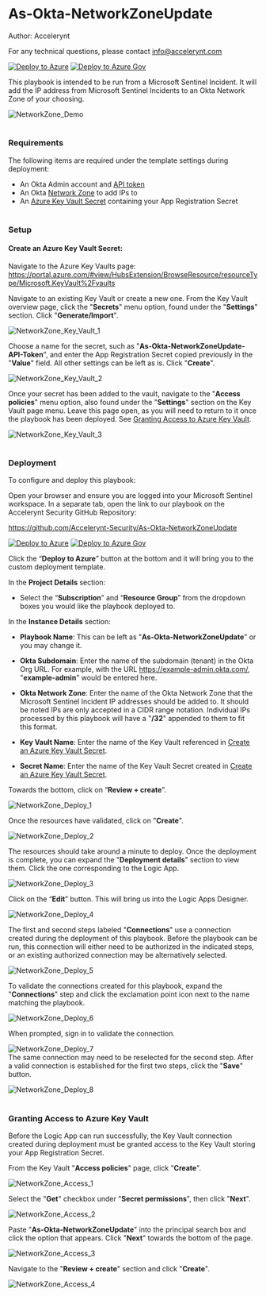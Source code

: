 # As-Okta-NetworkZoneUpdate

Author: Accelerynt

For any technical questions, please contact info@accelerynt.com  

[![Deploy to Azure](https://aka.ms/deploytoazurebutton)](https://portal.azure.com/#create/Microsoft.Template/uri/https%3A%2F%2Fraw.githubusercontent.com%2FAccelerynt-Security%2FAs-Okta-NetworkZoneUpdate%2Fmain%2Fazuredeploy.json)
[![Deploy to Azure Gov](https://aka.ms/deploytoazuregovbutton)](https://portal.azure.us/#create/Microsoft.Template/uri/https%3A%2F%2Fraw.githubusercontent.com%2FAccelerynt-Security%2FAs-Okta-NetworkZoneUpdate%2Fmain%2Fazuredeploy.json)       

This playbook is intended to be run from a Microsoft Sentinel Incident. It will add the IP address from Microsoft Sentinel Incidents to an Okta Network Zone of your choosing.

![NetworkZone_Demo](Images/NetworkZone_Demo.png)


#
### Requirements

The following items are required under the template settings during deployment: 

* An Okta Admin account and [API token](https://developer.okta.com/docs/guides/create-an-api-token/main/)
* An Okta [Network Zone](https://help.okta.com/en-us/Content/Topics/Security/network/network-zones.htm) to add IPs to
* An [Azure Key Vault Secret](https://github.com/Accelerynt-Security/As-Okta-NetworkZoneUpdate#create-an-azure-key-vault-secret) containing your App Registration Secret 


# 
### Setup


#### Create an Azure Key Vault Secret:

Navigate to the Azure Key Vaults page: https://portal.azure.com/#view/HubsExtension/BrowseResource/resourceType/Microsoft.KeyVault%2Fvaults

Navigate to an existing Key Vault or create a new one. From the Key Vault overview page, click the "**Secrets**" menu option, found under the "**Settings**" section. Click "**Generate/Import**".

![NetworkZone_Key_Vault_1](Images/NetworkZone_Key_Vault_1.png)

Choose a name for the secret, such as "**As-Okta-NetworkZoneUpdate-API-Token**", and enter the App Registration Secret copied previously in the "**Value**" field. All other settings can be left as is. Click "**Create**". 

![NetworkZone_Key_Vault_2](Images/NetworkZone_Key_Vault_2.png)

Once your secret has been added to the vault, navigate to the "**Access policies**" menu option, also found under the "**Settings**" section on the Key Vault page menu. Leave this page open, as you will need to return to it once the playbook has been deployed. See [Granting Access to Azure Key Vault](https://github.com/Accelerynt-Security/As-Okta-NetworkZoneUpdate#granting-access-to-azure-key-vault).

![NetworkZone_Key_Vault_3](Images/NetworkZone_Key_Vault_3.png)


#
### Deployment                                                                                                         
                                                                                                        
To configure and deploy this playbook:
 
Open your browser and ensure you are logged into your Microsoft Sentinel workspace. In a separate tab, open the link to our playbook on the Accelerynt Security GitHub Repository:

https://github.com/Accelerynt-Security/As-Okta-NetworkZoneUpdate

[![Deploy to Azure](https://aka.ms/deploytoazurebutton)](https://portal.azure.com/#create/Microsoft.Template/uri/https%3A%2F%2Fraw.githubusercontent.com%2FAccelerynt-Security%2FAs-Okta-NetworkZoneUpdate%2Fmain%2Fazuredeploy.json)
[![Deploy to Azure Gov](https://aka.ms/deploytoazuregovbutton)](https://portal.azure.us/#create/Microsoft.Template/uri/https%3A%2F%2Fraw.githubusercontent.com%2FAccelerynt-Security%2FAs-Okta-NetworkZoneUpdate%2Fmain%2Fazuredeploy.json)                                             

Click the “**Deploy to Azure**” button at the bottom and it will bring you to the custom deployment template.

In the **Project Details** section:

* Select the “**Subscription**” and “**Resource Group**” from the dropdown boxes you would like the playbook deployed to.  

In the **Instance Details** section:   

* **Playbook Name**: This can be left as "**As-Okta-NetworkZoneUpdate**" or you may change it.  

* **Okta Subdomain**: Enter the name of the subdomain (tenant) in the Okta Org URL. For example, with the URL https://example-admin.okta.com/, "**example-admin**" would be entered here.

* **Okta Network Zone**: Enter the name of the Okta Network Zone that the Microsoft Sentinel Incident IP addresses should be added to. It should be noted IPs are only accepted in a CIDR range notation. Individual IPs processed by this playbook will have a "**/32**" appended to them to fit this format.

* **Key Vault Name**: Enter the name of the Key Vault referenced in [Create an Azure Key Vault Secret](https://github.com/Accelerynt-Security/As-Okta-NetworkZoneUpdate#create-an-azure-key-vault-secret).

* **Secret Name**: Enter the name of the Key Vault Secret created in [Create an Azure Key Vault Secret](https://github.com/Accelerynt-Security/As-Okta-NetworkZoneUpdate#create-an-azure-key-vault-secret).

Towards the bottom, click on “**Review + create**”. 

![NetworkZone_Deploy_1](Images/NetworkZone_Deploy_1.png)

Once the resources have validated, click on "**Create**".

![NetworkZone_Deploy_2](Images/NetworkZone_Deploy_2.png)

The resources should take around a minute to deploy. Once the deployment is complete, you can expand the "**Deployment details**" section to view them.
Click the one corresponding to the Logic App.

![NetworkZone_Deploy_3](Images/NetworkZone_Deploy_3.png)

Click on the “**Edit**” button. This will bring us into the Logic Apps Designer.

![NetworkZone_Deploy_4](Images/NetworkZone_Deploy_4.png)

The first and second steps labeled "**Connections**" use a connection created during the deployment of this playbook. Before the playbook can be run, this connection will either need to be authorized in the indicated steps, or an existing authorized connection may be alternatively selected.  

![NetworkZone_Deploy_5](Images/NetworkZone_Deploy_5.png)

To validate the connections created for this playbook, expand the "**Connections**" step and click the exclamation point icon next to the name matching the playbook.
                                                                                                
![NetworkZone_Deploy_6](Images/NetworkZone_Deploy_6.png)

When prompted, sign in to validate the connection.                                                                                                
                                                                                                
![NetworkZone_Deploy_7](Images/NetworkZone_Deploy_7.png)                                                                                                                                                                                                                                                   
The same connection may need to be reselected for the second step. After a valid connection is established for the first two steps, click the "**Save**" button.

![NetworkZone_Deploy_8](Images/NetworkZone_Deploy_8.png)  

#
### Granting Access to Azure Key Vault

Before the Logic App can run successfully, the Key Vault connection created during deployment must be granted access to the Key Vault storing your App Registration Secret.

From the Key Vault "**Access policies**" page, click "**Create**".

![NetworkZone_Access_1](Images/NetworkZone_Access_1.png)

Select the "**Get**" checkbox under "**Secret permissions**", then click "**Next**".

![NetworkZone_Access_2](Images/NetworkZone_Access_2.png)

Paste "**As-Okta-NetworkZoneUpdate**" into the principal search box and click the option that appears. Click "**Next**" towards the bottom of the page.

![NetworkZone_Access_3](Images/NetworkZone_Access_3.png)

Navigate to the "**Review + create**" section and click "**Create**".

![NetworkZone_Access_4](Images/NetworkZone_Access_4.png)
